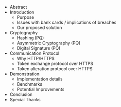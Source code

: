 - Abstract
- Introduction
    - Purpose
    - Issues with bank cards / implications of breaches
    - Our proposed solution
- Cryptography
    - Hashing (PQ)
    - Asymmetric Cryptography (PQ)
    - Digital Signature (PQ)
- Communication Protocol
    - Why HTTP/HTTPS
    - Token exchange protocol over HTTPS
    - Token alteration protocol over HTTPS
- Demonstration
    - Implementation details
    - Benchmarks
    - Potential Improvements
- Conclusion
- Special Thanks
